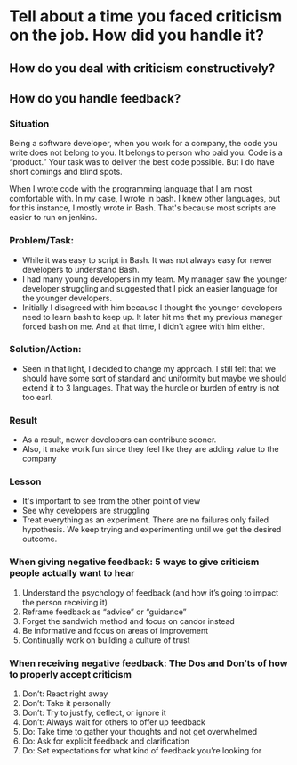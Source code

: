 # Tell about a time you faced criticism on the job. How did you handle it?
## How do you deal with criticism constructively?
## How do you handle feedback?

### Situation
Being a software developer, when you work for a company, the code you write does not belong to you. It belongs to person who paid you. Code is a “product.” Your task was to deliver the best code possible. But I do have short comings and blind spots. 

When I wrote code with the programming language that I am most comfortable with. In my case, I wrote in bash. I knew other languages, but for this instance, I mostly wrote in Bash. That's because most scripts are easier to run on jenkins. 

### Problem/Task:
 - While it was easy to script in Bash. It was not always easy for newer developers to understand Bash. 
 - I had many young developers in my team. My manager saw the younger developer struggling and suggested that I pick an easier language for the younger developers. 
 - Initially I disagreed with him because I thought the younger developers need to learn bash to keep up. It later hit me that my previous manager forced bash on me. And at that time, I didn't agree with him either.

### Solution/Action: 
 - Seen in that light, I decided to change my approach. I still felt that we should have some sort of standard and uniformity but maybe we should extend it to 3 languages. That way the hurdle or burden of entry is not too earl.

 ### Result
 - As a result, newer developers can contribute sooner. 
 - Also, it make work fun since they feel like they are adding value to the company

 ### Lesson
 - It's important to see from the other point of view
 - See why developers are struggling
 - Treat everything as an experiment. There are no failures only failed hypothesis. We keep trying and experimenting until we get the desired outcome.


### When giving negative feedback: 5 ways to give criticism people actually want to hear
1. Understand the psychology of feedback (and how it’s going to impact the person receiving it)
2. Reframe feedback as “advice” or “guidance”
3. Forget the sandwich method and focus on candor instead
4. Be informative and focus on areas of improvement
5. Continually work on building a culture of trust


### When receiving negative feedback: The Dos and Don’ts of how to properly accept criticism
1. Don’t: React right away
2. Don’t: Take it personally
3. Don’t: Try to justify, deflect, or ignore it
4. Don’t: Always wait for others to offer up feedback
5. Do: Take time to gather your thoughts and not get overwhelmed
6. Do: Ask for explicit feedback and clarification
7. Do: Set expectations for what kind of feedback you’re looking for






